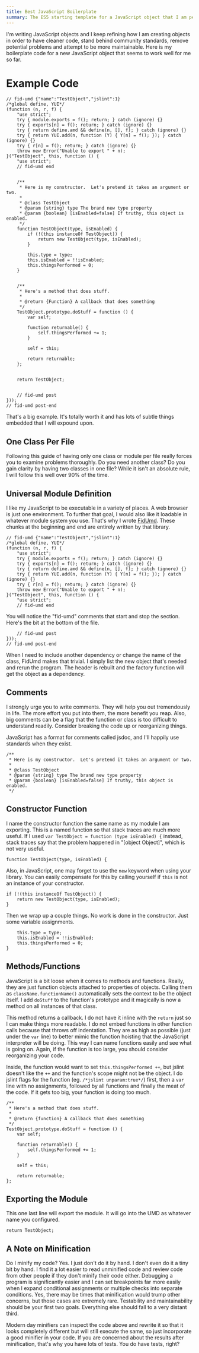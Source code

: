 ```yaml
---
title: Best JavaScript Boilerplate
summary: The ES5 starting template for a JavaScript object that I am personally fond of.  It allows for use in `node.js` as well as in a browser, plus works with a wide variety of module loading systems.
---
```


I'm writing JavaScript objects and I keep refining how I am creating objects in order to have cleaner code, stand behind community standards, remove potential problems and attempt to be more maintainable.  Here is my boilerplate code for a new JavaScript object that seems to work well for me so far.


Example Code
============

    // fid-umd {"name":"TestObject","jslint":1}
	/*global define, YUI*/
	(function (n, r, f) {
		"use strict";
		try { module.exports = f(); return; } catch (ignore) {}
		try { exports[n] = f(); return; } catch (ignore) {}
		try { return define.amd && define(n, [], f); } catch (ignore) {}
		try { return YUI.add(n, function (Y) { Y[n] = f(); }); } catch (ignore) {}
		try { r[n] = f(); return; } catch (ignore) {}
		throw new Error("Unable to export " + n);
	}("TestObject", this, function () {
		"use strict";
		// fid-umd end


		/**
		 * Here is my constructor.  Let's pretend it takes an argument or two.
		 *
		 * @class TestObject
		 * @param {string} type The brand new type property
		 * @param {boolean} [isEnabled=false] If truthy, this object is enabled.
		 */
		function TestObject(type, isEnabled) {
			if (!(this instanceOf TestObject)) {
				return new TestObject(type, isEnabled);
			}

			this.type = type;
			this.isEnabled = !!isEnabled;
			this.thingsPerformed = 0;
		}


		/**
		 * Here's a method that does stuff.
		 *
		 * @return {Function} A callback that does something
		 */
		TestObject.prototype.doStuff = function () {
			var self;

			function returnable() {
				self.thingsPerformed += 1;
			}

			self = this;

			return returnable;
		};


		return TestObject;


		// fid-umd post
	}));
	// fid-umd post-end


That's a big example.  It's totally worth it and has lots of subtle things embedded that I will expound upon.


One Class Per File
------------------

Following this guide of having only one class or module per file really forces you to examine problems thoroughly.  Do you need another class?  Do you gain clarity by having two classes in one file?  While it isn't an absolute rule, I will follow this well over 90% of the time.


Universal Module Definition
---------------------------

I like my JavaScript to be executable in a variety of places.  A web browser is just one environment.  To further that goal, I would also like it loadable in whatever module system you use.  That's why I wrote [FidUmd](https://github.com/fidian/fid-umd).  These chunks at the beginning and end are entirely written by that library.

    // fid-umd {"name":"TestObject","jslint":1}
	/*global define, YUI*/
	(function (n, r, f) {
		"use strict";
		try { module.exports = f(); return; } catch (ignore) {}
		try { exports[n] = f(); return; } catch (ignore) {}
		try { return define.amd && define(n, [], f); } catch (ignore) {}
		try { return YUI.add(n, function (Y) { Y[n] = f(); }); } catch (ignore) {}
		try { r[n] = f(); return; } catch (ignore) {}
		throw new Error("Unable to export " + n);
	}("TestObject", this, function () {
		"use strict";
		// fid-umd end

You will notice the "fid-umd" comments that start and stop the section.  Here's the bit at the bottom of the file.

		// fid-umd post
	}));
	// fid-umd post-end

When I need to include another dependency or change the name of the class, FidUmd makes that trivial.  I simply list the new object that's needed and rerun the program.  The header is rebuilt and the factory function will get the object as a dependency.


Comments
--------

I strongly urge you to write comments.  They will help you out tremendously in life.  The more effort you put into them, the more benefit you reap.  Also, big comments can be a flag that the function or class is too difficult to understand readily.  Consider breaking the code up or reorganizing things.

JavaScript has a format for comments called jsdoc, and I'll happily use standards when they exist.

	/**
	 * Here is my constructor.  Let's pretend it takes an argument or two.
	 *
	 * @class TestObject
	 * @param {string} type The brand new type property
	 * @param {boolean} [isEnabled=false] If truthy, this object is enabled.
	 */


Constructor Function
--------------------

I name the constructor function the same name as my module I am exporting.  This is a named function so that stack traces are much more useful.  If I used `var TestObject = function (type isEnabled) {` instead, stack traces say that the problem happened in "[object Object]", which is not very useful.

	function TestObject(type, isEnabled) {

Also, in JavaScript, one may forget to use the `new` keyword when using your library.  You can easily compensate for this by calling yourself if `this` is not an instance of your constructor.

	if (!(this instanceOf TestObject)) {
		return new TestObject(type, isEnabled);
	}

Then we wrap up a couple things.  No work is done in the constructor.  Just some variable assignments.

		this.type = type;
		this.isEnabled = !!isEnabled;
		this.thingsPerformed = 0;
	}


Methods/Functions
-----------------

JavaScript is a bit loose when it comes to methods and functions.  Really, they are just function objects attached to properties of objects.  Calling them as `className.functionName()` automatically sets the context to be the object itself.  I add `doStuff` to the function's prototype and it magically is now a method on all instances of that class.

This method returns a callback.  I do not have it inline with the `return` just so I can make things more readable.  I do not embed functions in other function calls because that throws off indentation.  They are as high as possible (just under the `var` line) to better mimic the function hoisting that the JavaScript interpreter will be doing.  This way I can name functions easily and see what is going on.  Again, if the function is too large, you should consider reorganizing your code.

Inside, the function would want to set `this.thingsPerformed ++`, but jslint doesn't like the `++` and the function's scope might not be the object.  I do jslint flags for the function (eg. `/*jslint unparam:true*/`) first, then a `var` line with no assignments, followed by all functions and finally the meat of the code.  If it gets too big, your function is doing too much.

	/**
	 * Here's a method that does stuff.
	 *
	 * @return {function} A callback that does something
	 */
	TestObject.prototype.doStuff = function () {
		var self;

		function returnable() {
			self.thingsPerformed += 1;
		}

		self = this;

		return returnable;
	};


Exporting the Module
--------------------

This one last line will export the module.  It will go into the UMD as whatever name you configured.

    return TestObject;


A Note on Minification
----------------------

Do I minify my code?  Yes.  I just don't do it by hand.  I don't even do it a tiny bit by hand.  I find it a lot easier to read unminified code and review code from other people if they don't minify their code either.  Debugging a program is significantly easier and I can set breakpoints far more easily when I expand conditional assignments or multiple checks into separate conditions.  Yes, there may be times that minification would trump other concerns, but those cases are extremely rare.  Testability and maintainability should be your first two goals.  Everything else should fall to a very distant third.

Modern day minifiers can inspect the code above and rewrite it so that it looks completely different but will still execute the same, so just incorporate a good minifier in your code.  If you are concerned about the results after minification, that's why you have lots of tests.  You do have tests, right?
